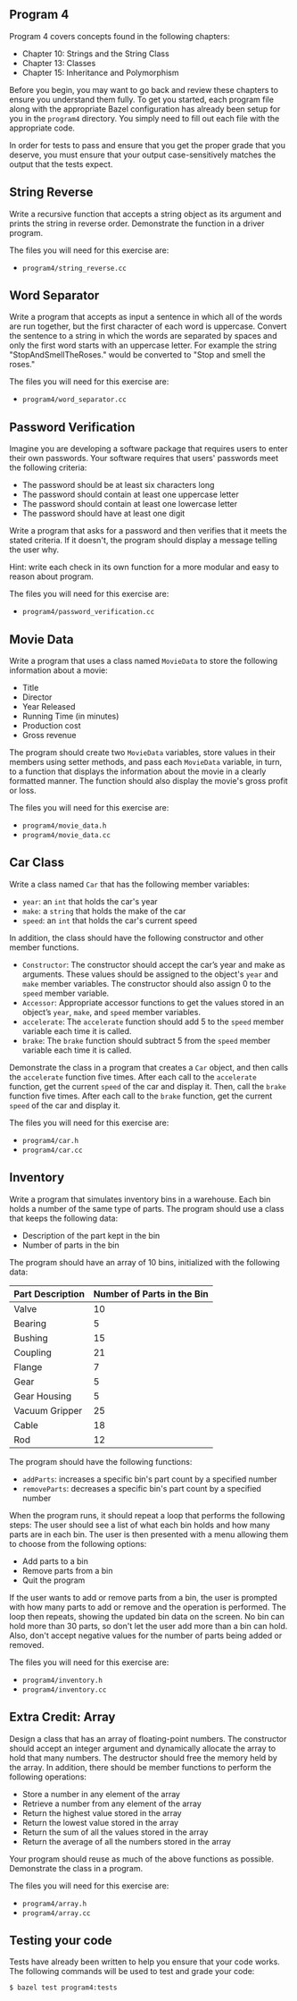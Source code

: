 Program 4
---------
Program 4 covers concepts found in the following chapters:

- Chapter 10: Strings and the String Class
- Chapter 13: Classes
- Chapter 15: Inheritance and Polymorphism

Before you begin, you may want to go back and review these chapters to ensure you understand them
fully. To get you started, each program file along with the appropriate Bazel configuration has
already been setup for you in the `program4` directory. You simply need to fill out each file with
the appropriate code.

In order for tests to pass and ensure that you get the proper grade that you deserve, you must
ensure that your output case-sensitively matches the output that the tests expect.

String Reverse
--------------
Write a recursive function that accepts a string object as its argument and prints the string in
reverse order. Demonstrate the function in a driver program.

The files you will need for this exercise are:

- `program4/string_reverse.cc`

Word Separator
--------------
Write a program that accepts as input a sentence in which all
of the words are run together, but the first character of each word is uppercase. Convert the
sentence to a string in which the words are separated by spaces and only the first word starts with
an uppercase letter. For example the string "StopAndSmellTheRoses." would be converted to "Stop
and smell the roses."

The files you will need for this exercise are:

- `program4/word_separator.cc`

Password Verification
---------------------
Imagine you are developing a software package that requires users to enter their own passwords. Your
software requires that users' passwords meet the following criteria:

- The password should be at least six characters long
- The password should contain at least one uppercase letter
- The password should contain at least one lowercase letter
- The password should have at least one digit

Write a program that asks for a password and then verifies that it meets the stated criteria. If it
doesn't, the program should display a message telling the user why.

Hint: write each check in its own function for a more modular and easy to reason about program.

The files you will need for this exercise are:

- `program4/password_verification.cc`

Movie Data
----------
Write a program that uses a class named `MovieData` to store the following information about a
movie:

- Title
- Director
- Year Released
- Running Time (in minutes)
- Production cost
- Gross revenue

The program should create two `MovieData` variables, store values in their members using setter
methods, and pass each `MovieData` variable, in turn, to a function that displays the information
about the movie in a clearly formatted manner. The function should also display the movie's gross
profit or loss.

The files you will need for this exercise are:

- `program4/movie_data.h`
- `program4/movie_data.cc`

Car Class
---------
Write a class named `Car` that has the following member variables:

- `year`: an `int` that holds the car's year
- `make`: a `string` that holds the make of the car
- `speed`: an `int` that holds the car's current speed

In addition, the class should have the following constructor and other member functions.

- `Constructor`: The constructor should accept the car’s year and make as arguments. These values
    should be assigned to the object's `year` and `make` member variables. The constructor should
    also assign 0 to the `speed` member variable.
- `Accessor`: Appropriate accessor functions to get the values stored in an object’s `year`, `make`,
    and `speed` member variables.
- `accelerate`: The `accelerate` function should add 5 to the `speed` member variable each time it
    is called.
- `brake`: The `brake` function should subtract 5 from the `speed` member variable each time it is
    called.

Demonstrate the class in a program that creates a `Car` object, and then calls the `accelerate`
function five times. After each call to the `accelerate` function, get the current `speed` of the
car and display it. Then, call the `brake` function five times. After each call to the `brake`
function, get the current `speed` of the car and display it.

The files you will need for this exercise are:

- `program4/car.h`
- `program4/car.cc`

Inventory
---------
Write a program that simulates inventory bins in a warehouse. Each bin holds a number of the same
type of parts. The program should use a class that keeps the following data:

- Description of the part kept in the bin
- Number of parts in the bin

The program should have an array of 10 bins, initialized with the following data:

| Part Description | Number of Parts in the Bin |
| ---------------- | -------------------------- |
| Valve            | 10                         |
| Bearing          | 5                          |
| Bushing          | 15                         |
| Coupling         | 21                         |
| Flange           | 7                          |
| Gear             | 5                          |
| Gear Housing     | 5                          |
| Vacuum Gripper   | 25                         |
| Cable            | 18                         |
| Rod              | 12                         |

The program should have the following functions:

- `addParts`: increases a specific bin's part count by a specified number
- `removeParts`: decreases a specific bin's part count by a specified number

When the program runs, it should repeat a loop that performs the following steps: The user should
see a list of what each bin holds and how many parts are in each bin. The user is then presented
with a menu allowing them to choose from the following options:

- Add parts to a bin
- Remove parts from a bin
- Quit the program

If the user wants to add or remove parts from a bin, the user is prompted with how many parts to add
or remove and the operation is performed. The loop then repeats, showing the updated bin data on the
screen. No bin can hold more than 30 parts, so don't let the user add more than a bin can hold.
Also, don't accept negative values for the number of parts being added or removed.

The files you will need for this exercise are:

- `program4/inventory.h`
- `program4/inventory.cc`

Extra Credit: Array
-------------------
Design a class that has an array of floating-point numbers. The constructor should accept an integer
argument and dynamically allocate the array to hold that many numbers. The destructor should free
the memory held by the array. In addition, there should be member functions to perform the following
operations:


- Store a number in any element of the array
- Retrieve a number from any element of the array
- Return the highest value stored in the array
- Return the lowest value stored in the array
- Return the sum of all the values stored in the array
- Return the average of all the numbers stored in the array

Your program should reuse as much of the above functions as possible. Demonstrate the class in a
program.

The files you will need for this exercise are:

- `program4/array.h`
- `program4/array.cc`

Testing your code
-----------------
Tests have already been written to help you ensure that your code works. The following commands will
be used to test and grade your code:

    $ bazel test program4:tests
